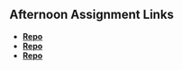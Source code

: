 ## Afternoon Assignment Links

* **[Repo](https://github.com/YouFoundTiffany/ChoreScore)**
* **[Repo](https://github.com/YouFoundTiffany/lateSummer23-sharpList)**
* **[Repo](https://github.com/YouFoundTiffany/lateSummer23-sharpList)**
